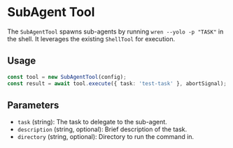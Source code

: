 # SubAgent Tool

The `SubAgentTool` spawns sub-agents by running `wren --yolo -p "TASK"` in the shell. It leverages the existing `ShellTool` for execution.

## Usage

```typescript
const tool = new SubAgentTool(config);
const result = await tool.execute({ task: 'test-task' }, abortSignal);
```

## Parameters

- `task` (string): The task to delegate to the sub-agent.
- `description` (string, optional): Brief description of the task.
- `directory` (string, optional): Directory to run the command in.